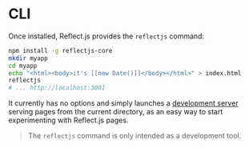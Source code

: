 # CLI

Once installed, Reflect.js provides the `reflectjs` command:

```sh
npm install -g reflectjs-core
mkdir myapp
cd myapp
echo "<html><body>it's [[new Date()]]</body></html>" > index.html
reflectjs
# ... http://localhost:3001
```

It currently has no options and simply launches a [development server](server#development-mode) serving pages from the current directory, as an easy way to start experimenting with Reflect.js pages.

> <i class="bi-info-square-fill"></i> The `reflectjs` command is only intended as a development tool.
